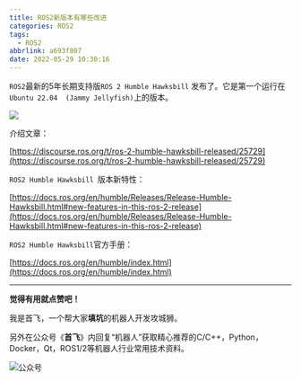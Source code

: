 ```yaml
---
title: ROS2新版本有哪些改进
categories: ROS2
tags:
  - ROS2
abbrlink: a693f807
date: 2022-05-29 10:30:16
---
```




`ROS2`最新的5年长期支持版`ROS 2 Humble Hawksbill` 发布了。它是第一个运行在`Ubuntu 22.04  (Jammy Jellyfish)`上的版本。

![](https://sf-blog-images.oss-cn-hangzhou.aliyuncs.com/20220525175424.png)







介绍文章：

[https://discourse.ros.org/t/ros-2-humble-hawksbill-released/25729](https://discourse.ros.org/t/ros-2-humble-hawksbill-released/25729)



`ROS2 Humble Hawksbill `版本新特性：

[https://docs.ros.org/en/humble/Releases/Release-Humble-Hawksbill.html#new-features-in-this-ros-2-release](https://docs.ros.org/en/humble/Releases/Release-Humble-Hawksbill.html#new-features-in-this-ros-2-release)



`ROS2 Humble Hawksbill`官方手册：

[https://docs.ros.org/en/humble/index.html](https://docs.ros.org/en/humble/index.html)

<!--more-->

---

**觉得有用就点赞吧！**

我是首飞，一个帮大家**填坑**的机器人开发攻城狮。

另外在公众号《**首飞**》内回复“机器人”获取精心推荐的C/C++，Python，Docker，Qt，ROS1/2等机器人行业常用技术资料。

![公众号](https://sf-blog-images.oss-cn-hangzhou.aliyuncs.com/shoufei_qr_gongzhonghao.jpg)